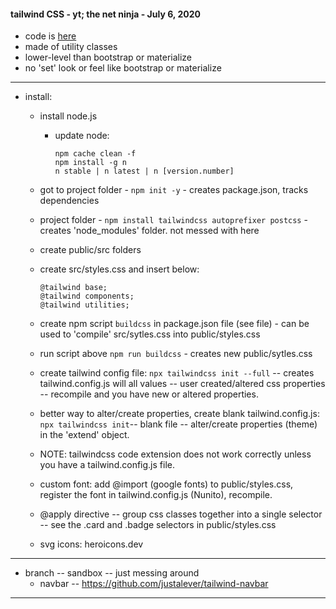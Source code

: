 #### tailwind CSS - yt; the net ninja - July 6, 2020 
* code is [here](https://github.com/iamshaunjp/tailwind-tutorial/blob/lesson-2/public/index.html)
* made of utility classes
* lower-level than bootstrap or materialize
* no 'set' look or feel like bootstrap or materialize
---
* install:
    * install node.js
        * update node:
            ```
            npm cache clean -f
            npm install -g n
            n stable | n latest | n [version.number]
            ```

    * got to project folder - `npm init -y` - creates package.json, tracks dependencies
    * project folder - `npm install tailwindcss autoprefixer postcss` - creates 'node_modules' folder. not messed with here
    * create public/src folders
    * create src/styles.css and insert below:
        ```
        @tailwind base;
        @tailwind components;
        @tailwind utilities;
        ```
    * create npm script `buildcss` in package.json file (see file) - can be used to 'compile'  src/sytles.css into public/styles.css
    * run script above `npm run buildcss` - creates new public/sytles.css
    * create tailwind config file: `npx tailwindcss init --full` -- creates tailwind.config.js will all values --  user created/altered css properties  -- recompile and you have new or altered properties.
    * better way to alter/create properties, create blank tailwind.config.js: `npx tailwindcss init`-- blank file -- alter/create properties (theme) in the 'extend' object.
    * NOTE: tailwindcss code extension does not work correctly unless you have a tailwind.config.js file.
    * custom font: add @import (google fonts) to public/styles.css, register the font in tailwind.config.js (Nunito), recompile.
    * @apply directive -- group css classes together into a single selector -- see the .card and .badge selectors in public/styles.css
    * svg icons: heroicons.dev
---
* branch -- sandbox -- just messing around
  * navbar -- https://github.com/justalever/tailwind-navbar
---








    





